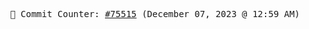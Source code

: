 <p align="center">
    <samp>
        📮 Commit Counter: <a href="https://github.com/Javascript-void0/Javascript-void0/commits/main">#75515</a> (December 07, 2023 @ 12:59 AM)
    </samp>
</p>